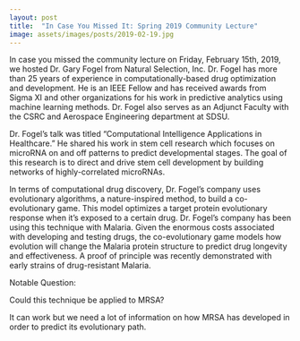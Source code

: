 ```yaml
---
layout: post
title:  "In Case You Missed It: Spring 2019 Community Lecture"
image: assets/images/posts/2019-02-19.jpg
---
```


In case you missed the community lecture on Friday, February 15th, 2019, we hosted Dr. Gary Fogel from Natural Selection, Inc. Dr. Fogel has more than 25 years of experience in computationally-based drug optimization and development. He is an IEEE Fellow and has received awards from Sigma XI and other organizations for his work in predictive analytics using machine learning methods. Dr. Fogel also serves as an Adjunct Faculty with the CSRC and Aerospace Engineering department at SDSU.

Dr. Fogel’s talk was titled “Computational Intelligence Applications in Healthcare.” He shared his work in stem cell research which focuses on microRNA on and off patterns to predict developmental stages. The goal of this research is to direct and drive stem cell development by building networks of highly-correlated microRNAs.

In terms of computational drug discovery, Dr. Fogel’s company uses evolutionary algorithms, a nature-inspired method, to build a co-evolutionary game. This model optimizes a target protein evolutionary response when it’s exposed to a certain drug. Dr. Fogel’s company has been using this technique with Malaria. Given the enormous costs associated with developing and testing drugs, the co-evolutionary game models how evolution will change the Malaria protein structure to predict drug longevity and effectiveness. A proof of principle was recently demonstrated with early strains of drug-resistant Malaria.

Notable Question:

Could this technique be applied to MRSA?

It can work but we need a lot of information on how MRSA has developed in order to predict its evolutionary path. 

